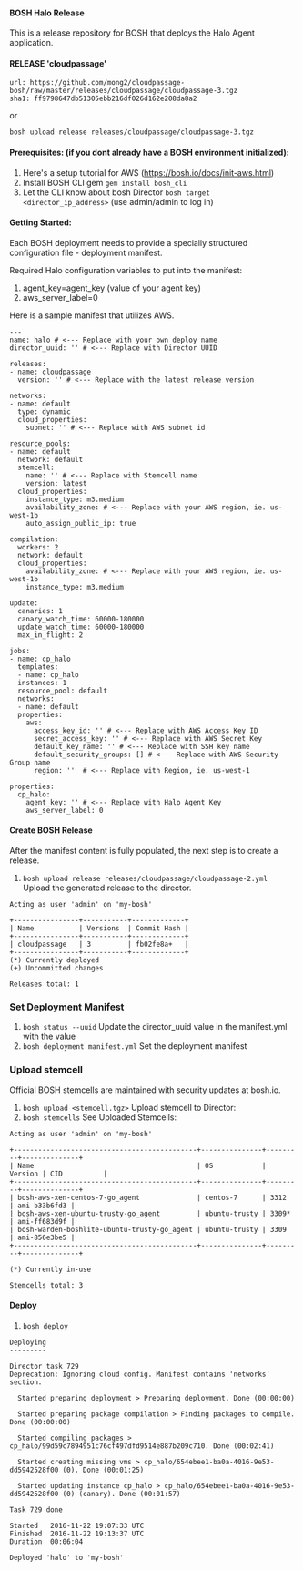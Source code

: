 #### BOSH Halo Release

This is a release repository for BOSH that deploys the Halo Agent application.

#### RELEASE 'cloudpassage'

```
url: https://github.com/mong2/cloudpassage-bosh/raw/master/releases/cloudpassage/cloudpassage-3.tgz
sha1: ff9798647db51305ebb216df026d162e208da8a2
```

or

```
bosh upload release releases/cloudpassage/cloudpassage-3.tgz
```

#### Prerequisites: (if you dont already have a BOSH environment initialized):

1. Here's a setup tutorial for AWS (https://bosh.io/docs/init-aws.html)
2. Install BOSH CLI gem `gem install bosh_cli`
3. Let the CLI know about bosh Director `bosh target <director_ip_address>` (use admin/admin to log in)

#### Getting Started:

Each BOSH deployment needs to provide a specially structured configuration file - deployment manifest.

Required Halo configuration variables to put into the manifest:

1. agent_key=agent_key (value of your agent key)
2. aws_server_label=0

Here is a sample manifest that utilizes AWS.

```
---
name: halo # <--- Replace with your own deploy name
director_uuid: '' # <--- Replace with Director UUID

releases:
- name: cloudpassage
  version: '' # <--- Replace with the latest release version

networks:
- name: default
  type: dynamic
  cloud_properties:
    subnet: '' # <--- Replace with AWS subnet id

resource_pools:
- name: default
  network: default
  stemcell:
    name: '' # <--- Replace with Stemcell name
    version: latest
  cloud_properties:
    instance_type: m3.medium
    availability_zone: # <--- Replace with your AWS region, ie. us-west-1b
    auto_assign_public_ip: true

compilation:
  workers: 2
  network: default
  cloud_properties:
    availability_zone: # <--- Replace with your AWS region, ie. us-west-1b
    instance_type: m3.medium

update:
  canaries: 1
  canary_watch_time: 60000-180000
  update_watch_time: 60000-180000
  max_in_flight: 2

jobs:
- name: cp_halo
  templates:
  - name: cp_halo
  instances: 1
  resource_pool: default
  networks:
  - name: default
  properties:
    aws:
      access_key_id: '' # <--- Replace with AWS Access Key ID
      secret_access_key: '' # <--- Replace with AWS Secret Key
      default_key_name: '' # <--- Replace with SSH key name
      default_security_groups: [] # <--- Replace with AWS Security Group name
      region: ''  # <--- Replace with Region, ie. us-west-1

properties:
  cp_halo:
    agent_key: '' # <--- Replace with Halo Agent Key
    aws_server_label: 0
```


#### Create BOSH Release

After the manifest content is fully populated, the next step is to create a release.

1. `bosh upload release releases/cloudpassage/cloudpassage-2.yml` Upload the generated release to the director.

```
Acting as user 'admin' on 'my-bosh'

+----------------+-----------+-------------+
| Name           | Versions  | Commit Hash |
+----------------+-----------+-------------+
| cloudpassage   | 3         | fb02fe8a+   |
+----------------+-----------+-------------+
(*) Currently deployed
(+) Uncommitted changes

Releases total: 1
```

### Set Deployment Manifest

1. `bosh status --uuid` Update the director_uuid value in the manifest.yml with the value
2. `bosh deployment manifest.yml` Set the deployment manifest

### Upload stemcell

Official BOSH stemcells are maintained with security updates at bosh.io.


1. `bosh upload <stemcell.tgz>` Upload stemcell to Director:
2. `bosh stemcells` See Uploaded Stemcells:

```
Acting as user 'admin' on 'my-bosh'

+---------------------------------------------+---------------+---------+--------------+
| Name                                        | OS            | Version | CID          |
+---------------------------------------------+---------------+---------+--------------+
| bosh-aws-xen-centos-7-go_agent              | centos-7      | 3312    | ami-b33b6fd3 |
| bosh-aws-xen-ubuntu-trusty-go_agent         | ubuntu-trusty | 3309*   | ami-ff683d9f |
| bosh-warden-boshlite-ubuntu-trusty-go_agent | ubuntu-trusty | 3309    | ami-856e3be5 |
+---------------------------------------------+---------------+---------+--------------+

(*) Currently in-use

Stemcells total: 3
```


#### Deploy

1. `bosh deploy`

```
Deploying
---------

Director task 729
Deprecation: Ignoring cloud config. Manifest contains 'networks' section.

  Started preparing deployment > Preparing deployment. Done (00:00:00)

  Started preparing package compilation > Finding packages to compile. Done (00:00:00)

  Started compiling packages > cp_halo/99d59c7894951c76cf497dfd9514e887b209c710. Done (00:02:41)

  Started creating missing vms > cp_halo/654ebee1-ba0a-4016-9e53-dd5942528f00 (0). Done (00:01:25)

  Started updating instance cp_halo > cp_halo/654ebee1-ba0a-4016-9e53-dd5942528f00 (0) (canary). Done (00:01:57)

Task 729 done

Started   2016-11-22 19:07:33 UTC
Finished  2016-11-22 19:13:37 UTC
Duration  00:06:04

Deployed 'halo' to 'my-bosh'
```
